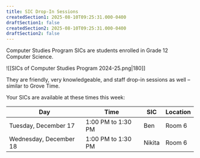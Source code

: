 ```yaml
---
title: SIC Drop-In Sessions
createdSection1: 2025-08-10T09:25:31.000-0400
draftSection1: false
createdSection2: 2025-08-10T09:25:31.000-0400
draftSection2: false
---
```

Computer Studies Program SICs are students enrolled in Grade 12 Computer Science.

![[SICs of Computer Studies Program 2024-25.png|180]]

They are friendly, very knowledgeable, and staff drop-in sessions as well – similar to Grove Time.

Your SICs are available at these times this week:

Day|Time|SIC|Location
-|-|-|-
Tuesday, December 17|1:00 PM to 1:30 PM|Ben|Room 6
Wednesday, December 18|1:00 PM to 1:30 PM|Nikita|Room 6
